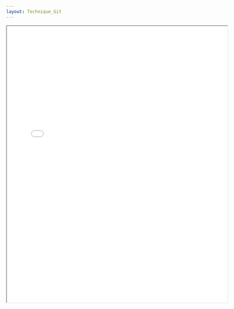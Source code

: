 ```yaml
---
layout: Technique_Git
---
```


<iframe src="/assets/Git.pdf" type="application/pdf" width="600" height="750"></iframe>

